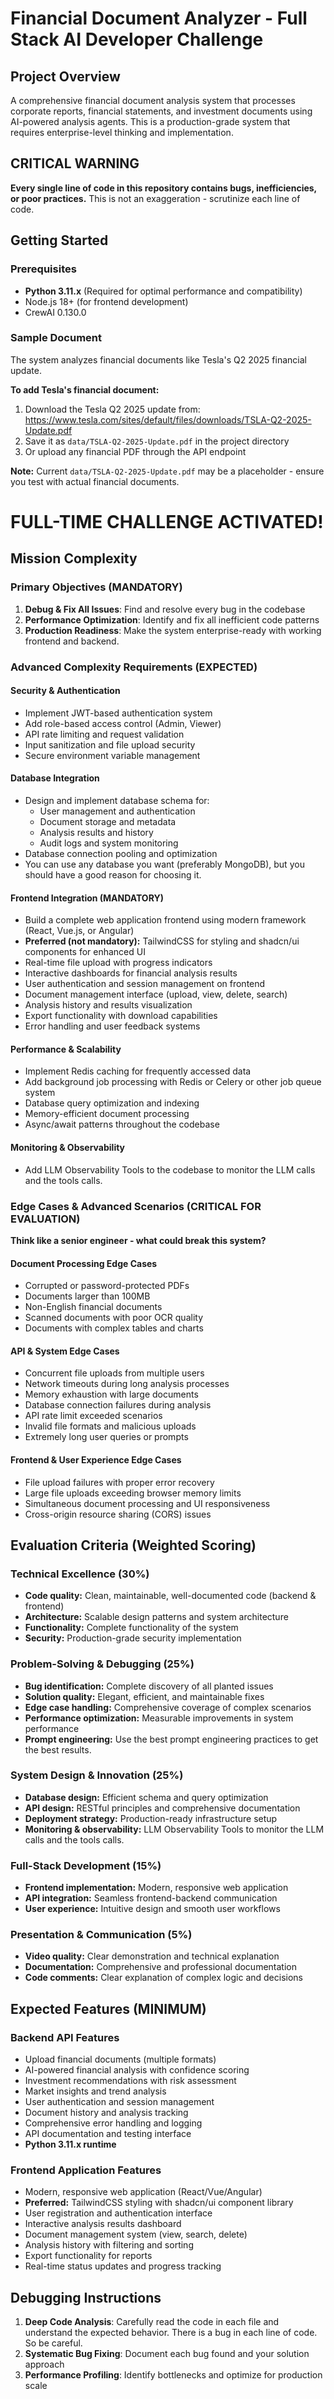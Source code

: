# Financial Document Analyzer - Full Stack AI Developer Challenge

## Project Overview
A comprehensive financial document analysis system that processes corporate reports, financial statements, and investment documents using AI-powered analysis agents. This is a production-grade system that requires enterprise-level thinking and implementation.

## CRITICAL WARNING
**Every single line of code in this repository contains bugs, inefficiencies, or poor practices.** This is not an exaggeration - scrutinize each line of code.

## Getting Started

### Prerequisites
- **Python 3.11.x** (Required for optimal performance and compatibility)
- Node.js 18+ (for frontend development)
- CrewAI 0.130.0



### Sample Document
The system analyzes financial documents like Tesla's Q2 2025 financial update.

**To add Tesla's financial document:**
1. Download the Tesla Q2 2025 update from: https://www.tesla.com/sites/default/files/downloads/TSLA-Q2-2025-Update.pdf
2. Save it as `data/TSLA-Q2-2025-Update.pdf` in the project directory
3. Or upload any financial PDF through the API endpoint

**Note:** Current `data/TSLA-Q2-2025-Update.pdf` may be a placeholder - ensure you test with actual financial documents.

#  **FULL-TIME CHALLENGE ACTIVATED!** 

## Mission Complexity

### Primary Objectives (MANDATORY)
1. **Debug & Fix All Issues**: Find and resolve every bug in the codebase
2. **Performance Optimization**: Identify and fix all inefficient code patterns
3. **Production Readiness**: Make the system enterprise-ready with working frontend and backend.

### Advanced Complexity Requirements (EXPECTED)

#### **Security & Authentication**
- Implement JWT-based authentication system
- Add role-based access control (Admin, Viewer)
- API rate limiting and request validation
- Input sanitization and file upload security
- Secure environment variable management

#### **Database Integration** 
- Design and implement database schema for:
  - User management and authentication
  - Document storage and metadata
  - Analysis results and history
  - Audit logs and system monitoring
- Database connection pooling and optimization
- You can use any database you want (preferably MongoDB), but you should have a good reason for choosing it.

#### **Frontend Integration (MANDATORY)**
- Build a complete web application frontend using modern framework (React, Vue.js, or Angular)
- **Preferred (not mandatory):** TailwindCSS for styling and shadcn/ui components for enhanced UI
- Real-time file upload with progress indicators
- Interactive dashboards for financial analysis results
- User authentication and session management on frontend
- Document management interface (upload, view, delete, search)
- Analysis history and results visualization
- Export functionality with download capabilities
- Error handling and user feedback systems

#### **Performance & Scalability**
- Implement Redis caching for frequently accessed data
- Add background job processing with Redis or Celery or other job queue system
- Database query optimization and indexing
- Memory-efficient document processing
- Async/await patterns throughout the codebase

#### **Monitoring & Observability**
- Add LLM Observability Tools to the codebase to monitor the LLM calls and the tools calls.

### Edge Cases & Advanced Scenarios (CRITICAL FOR EVALUATION)

**Think like a senior engineer - what could break this system?**

#### **Document Processing Edge Cases**
- Corrupted or password-protected PDFs
- Documents larger than 100MB
- Non-English financial documents
- Scanned documents with poor OCR quality
- Documents with complex tables and charts

#### **API & System Edge Cases**
- Concurrent file uploads from multiple users
- Network timeouts during long analysis processes
- Memory exhaustion with large documents
- Database connection failures during analysis
- API rate limit exceeded scenarios
- Invalid file formats and malicious uploads
- Extremely long user queries or prompts

#### **Frontend & User Experience Edge Cases**
- File upload failures with proper error recovery
- Large file uploads exceeding browser memory limits
- Simultaneous document processing and UI responsiveness
- Cross-origin resource sharing (CORS) issues

## Evaluation Criteria (Weighted Scoring)

### Technical Excellence (30%)
- **Code quality:** Clean, maintainable, well-documented code (backend & frontend)
- **Architecture:** Scalable design patterns and system architecture
- **Functionality:** Complete functionality of the system
- **Security:** Production-grade security implementation

### Problem-Solving & Debugging (25%)
- **Bug identification:** Complete discovery of all planted issues
- **Solution quality:** Elegant, efficient, and maintainable fixes
- **Edge case handling:** Comprehensive coverage of complex scenarios
- **Performance optimization:** Measurable improvements in system performance
- **Prompt engineering:** Use the best prompt engineering practices to get the best results.

### System Design & Innovation (25%)
- **Database design:** Efficient schema and query optimization
- **API design:** RESTful principles and comprehensive documentation
- **Deployment strategy:** Production-ready infrastructure setup
- **Monitoring & observability:** LLM Observability Tools to monitor the LLM calls and the tools calls.

### Full-Stack Development (15%)
- **Frontend implementation:** Modern, responsive web application
- **API integration:** Seamless frontend-backend communication
- **User experience:** Intuitive design and smooth user workflows

### Presentation & Communication (5%)
- **Video quality:** Clear demonstration and technical explanation
- **Documentation:** Comprehensive and professional documentation
- **Code comments:** Clear explanation of complex logic and decisions

## Expected Features (MINIMUM)

### Backend API Features
- Upload financial documents (multiple formats)
- AI-powered financial analysis with confidence scoring
- Investment recommendations with risk assessment
- Market insights and trend analysis
- User authentication and session management
- Document history and analysis tracking
- Comprehensive error handling and logging
- API documentation and testing interface
- **Python 3.11.x runtime**

### Frontend Application Features
- Modern, responsive web application (React/Vue/Angular)
- **Preferred:** TailwindCSS styling with shadcn/ui component library
- User registration and authentication interface
- Interactive analysis results dashboard
- Document management system (view, search, delete)
- Analysis history with filtering and sorting
- Export functionality for reports
- Real-time status updates and progress tracking

## Debugging Instructions

1. **Deep Code Analysis**: Carefully read the code in each file and understand the expected behavior. There is a bug in each 
line of code. So be careful.
2. **Systematic Bug Fixing**: Document each bug found and your solution approach
3. **Performance Profiling**: Identify bottlenecks and optimize for production scale

